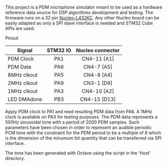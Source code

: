 This project is a PDM microphone simulator meant to be used as a hardware
reference data source for DSP algorithms development and testing.
The firmware runs on a 32 pin [Nucleo-L432KC](https://www.amazon.it/STM32-St-nucleo-Development-Board/dp/B077GFHLFS).
Any other Nucleo board can be easily adapted as only a SPI slave interface is
needed and STM32 Cube APIs are used.


Pinout

|Signal        | STM32 IO |  Nucleo connector |
|--------------|:--------:|:-----------------:| 
| PDM Clock    |   PA1    |      CN4-11 [A1]  | 
| PDM Data     |   PA6    |      CN4-7  [A5]  |
| 8MHz clkout  |   PA5    |      CN4-8  [A4]  |
| 2MHz clkout  |   PA9    |      CN3-1  [D9]  |
| 1MHz clkout  |   PA3    |      CN4-10 [A2]  |
| LED DMAdone  |   PB3    |      CN4-15 [D13] |



Apply PDM clock to PA1 and read resulting PDM data from PA6. A 1MHz clock is
available on PA3 for testing purposes.
The PDM data represents a 500Hz sinusoidal tone with a period of 2000 PDM
samples. Such parameters have been chosen in order to represent an audible
periodic PCM tone with the constraint for the PDM period to be a multiple of 8
which is the dimension of the minumum bit quantity that can be transferred via
SPI interface.

The tone has been generated with Octave using the script in the 'Host'
directory.

